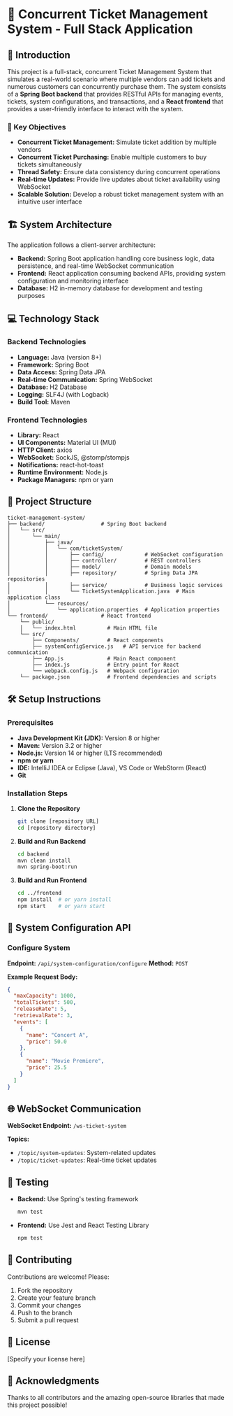 # 🎫 Concurrent Ticket Management System - Full Stack Application

## 🚀 Introduction

This project is a full-stack, concurrent Ticket Management System that simulates a real-world scenario where multiple vendors can add tickets and numerous customers can concurrently purchase them. The system consists of a **Spring Boot backend** that provides RESTful APIs for managing events, tickets, system configurations, and transactions, and a **React frontend** that provides a user-friendly interface to interact with the system.

### 🎯 Key Objectives

- **Concurrent Ticket Management:** Simulate ticket addition by multiple vendors
- **Concurrent Ticket Purchasing:** Enable multiple customers to buy tickets simultaneously
- **Thread Safety:** Ensure data consistency during concurrent operations
- **Real-time Updates:** Provide live updates about ticket availability using WebSocket
- **Scalable Solution:** Develop a robust ticket management system with an intuitive user interface

## 🏗️ System Architecture

The application follows a client-server architecture:

- **Backend:** Spring Boot application handling core business logic, data persistence, and real-time WebSocket communication
- **Frontend:** React application consuming backend APIs, providing system configuration and monitoring interface
- **Database:** H2 in-memory database for development and testing purposes

## 💻 Technology Stack

### Backend Technologies
- **Language:** Java (version 8+)
- **Framework:** Spring Boot
- **Data Access:** Spring Data JPA
- **Real-time Communication:** Spring WebSocket
- **Database:** H2 Database
- **Logging:** SLF4J (with Logback)
- **Build Tool:** Maven

### Frontend Technologies
- **Library:** React
- **UI Components:** Material UI (MUI)
- **HTTP Client:** axios
- **WebSocket:** SockJS, @stomp/stompjs
- **Notifications:** react-hot-toast
- **Runtime Environment:** Node.js
- **Package Managers:** npm or yarn

## 📂 Project Structure

```
ticket-management-system/
├── backend/                  # Spring Boot backend
│   └── src/
│       └── main/
│           ├── java/
│           │   └── com/ticketSystem/
│           │       ├── config/             # WebSocket configuration
│           │       ├── controller/         # REST controllers
│           │       ├── model/              # Domain models
│           │       ├── repository/         # Spring Data JPA repositories
│           │       ├── service/            # Business logic services
│           │       └── TicketSystemApplication.java  # Main application class
│           └── resources/
│               └── application.properties  # Application properties
└── frontend/                 # React frontend
    └── public/
    │   └── index.html          # Main HTML file
    └── src/
        ├── Components/         # React components
        ├── systemConfigService.js   # API service for backend communication
        ├── App.js              # Main React component
        ├── index.js            # Entry point for React
        └── webpack.config.js   # Webpack configuration
    └── package.json            # Frontend dependencies and scripts
```

## 🛠️ Setup Instructions

### Prerequisites

- **Java Development Kit (JDK):** Version 8 or higher
- **Maven:** Version 3.2 or higher
- **Node.js:** Version 14 or higher (LTS recommended)
- **npm or yarn**
- **IDE:** IntelliJ IDEA or Eclipse (Java), VS Code or WebStorm (React)
- **Git**

### Installation Steps

1. **Clone the Repository**
   ```bash
   git clone [repository URL]
   cd [repository directory]
   ```

2. **Build and Run Backend**
   ```bash
   cd backend
   mvn clean install
   mvn spring-boot:run
   ```

3. **Build and Run Frontend**
   ```bash
   cd ../frontend
   npm install  # or yarn install
   npm start    # or yarn start
   ```

## 🔧 System Configuration API

### Configure System
**Endpoint:** `/api/system-configuration/configure`
**Method:** `POST`

**Example Request Body:**
```json
{
  "maxCapacity": 1000,
  "totalTickets": 500,
  "releaseRate": 5,
  "retrievalRate": 3,
  "events": [
    {
      "name": "Concert A",
      "price": 50.0
    },
    {
      "name": "Movie Premiere",
      "price": 25.5
    }
  ]
}
```

## 🌐 WebSocket Communication

**WebSocket Endpoint:** `/ws-ticket-system`

**Topics:**
- `/topic/system-updates`: System-related updates
- `/topic/ticket-updates`: Real-time ticket updates

## 🧪 Testing

- **Backend:** Use Spring's testing framework
  ```bash
  mvn test
  ```
- **Frontend:** Use Jest and React Testing Library
  ```bash
  npm test
  ```

## 🤝 Contributing

Contributions are welcome! Please:
1. Fork the repository
2. Create your feature branch
3. Commit your changes
4. Push to the branch
5. Submit a pull request

## 📄 License

[Specify your license here]

## 🙏 Acknowledgments

Thanks to all contributors and the amazing open-source libraries that made this project possible!
